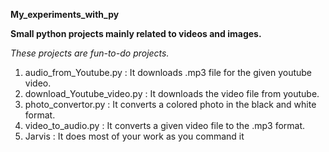**My_experiments_with_py**

**Small python projects mainly related to videos and images.**

*These projects are fun-to-do projects.*

1. audio_from_Youtube.py : It downloads .mp3 file for the given youtube video.
2. download_Youtube_video.py : It downloads the video file from youtube.
3. photo_convertor.py : It converts a colored photo in the black and white format.
4. video_to_audio.py : It converts a given video file to the .mp3 format.
5. Jarvis : It does most of your work as you command it

